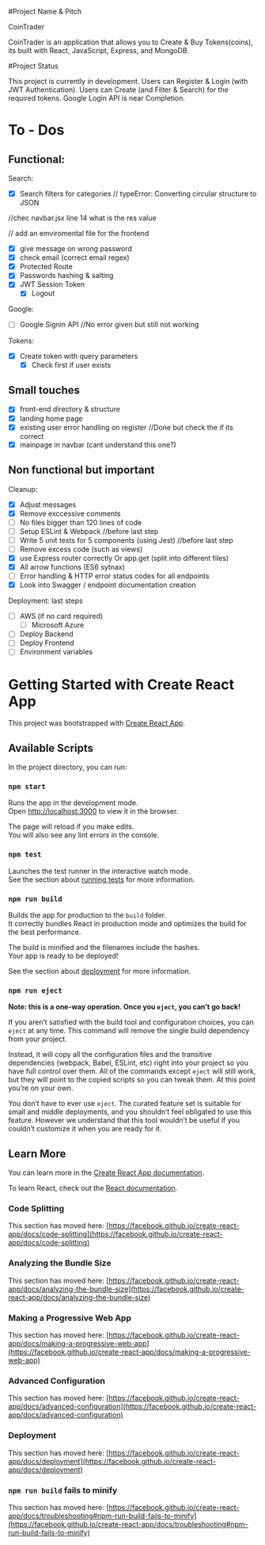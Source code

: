 #Project Name & Pitch

CoinTrader

CoinTrader is an application that allows you to Create & Buy Tokens(coins),
its built with React, JavaScript, Express, and MongoDB.

#Project Status

This project is currently in development. Users can Register & Login (with JWT Authentication).
Users can Create (and Filter & Search) for the required tokens.
Google Login API is near Completion.

# To - Dos

## Functional:

Search:

- [x] Search filters for categories // typeError: Converting circular structure to JSON

//chec navbar.jsx line 14 what is the res value

// add an emviromental file for the frontend

- [x] give message on wrong password
- [x] check email (correct email regex)
- [x] Protected Route
- [x] Passwords hashing & salting
- [x] JWT Session Token
  - [x] Logout

Google:

- [ ] Google Signin API //No error given but still not working

Tokens:

- [x] Create token with query parameters
  - [x] Check first if user exists

## Small touches

- [x] front-end directory & structure
- [x] landing home page
- [x] existing user error handling on register //Done but check the if its correct
- [x] mainpage in navbar (cant understand this one?)

## Non functional but important

Cleanup:

- [x] Adjust messages
- [x] Remove exccessive comments
- [ ] No files bigger than 120 lines of code
- [ ] Setup ESLint & Webpack //before last step
- [ ] Write 5 unit tests for 5 components (using Jest) //before last step
- [ ] Remove excess code (such as views)
- [x] use Express router correctly Or app.get (split into different files)
- [x] All arrow functions (ES6 sytnax)
- [ ] Error handling & HTTP error status codes for all endpoints
- [x] Look into Swagger / endpoint documentation creation

Deployment: last steps

- [ ] AWS (if no card required)
  - [ ] Microsoft Azure
- [ ] Deploy Backend
- [ ] Deploy Frontend
- [ ] Environment variables

# Getting Started with Create React App

This project was bootstrapped with [Create React App](https://github.com/facebook/create-react-app).

## Available Scripts

In the project directory, you can run:

### `npm start`

Runs the app in the development mode.\
Open [http://localhost:3000](http://localhost:3000) to view it in the browser.

The page will reload if you make edits.\
You will also see any lint errors in the console.

### `npm test`

Launches the test runner in the interactive watch mode.\
See the section about [running tests](https://facebook.github.io/create-react-app/docs/running-tests) for more information.

### `npm run build`

Builds the app for production to the `build` folder.\
It correctly bundles React in production mode and optimizes the build for the best performance.

The build is minified and the filenames include the hashes.\
Your app is ready to be deployed!

See the section about [deployment](https://facebook.github.io/create-react-app/docs/deployment) for more information.

### `npm run eject`

**Note: this is a one-way operation. Once you `eject`, you can’t go back!**

If you aren’t satisfied with the build tool and configuration choices, you can `eject` at any time. This command will remove the single build dependency from your project.

Instead, it will copy all the configuration files and the transitive dependencies (webpack, Babel, ESLint, etc) right into your project so you have full control over them. All of the commands except `eject` will still work, but they will point to the copied scripts so you can tweak them. At this point you’re on your own.

You don’t have to ever use `eject`. The curated feature set is suitable for small and middle deployments, and you shouldn’t feel obligated to use this feature. However we understand that this tool wouldn’t be useful if you couldn’t customize it when you are ready for it.

## Learn More

You can learn more in the [Create React App documentation](https://facebook.github.io/create-react-app/docs/getting-started).

To learn React, check out the [React documentation](https://reactjs.org/).

### Code Splitting

This section has moved here: [https://facebook.github.io/create-react-app/docs/code-splitting](https://facebook.github.io/create-react-app/docs/code-splitting)

### Analyzing the Bundle Size

This section has moved here: [https://facebook.github.io/create-react-app/docs/analyzing-the-bundle-size](https://facebook.github.io/create-react-app/docs/analyzing-the-bundle-size)

### Making a Progressive Web App

This section has moved here: [https://facebook.github.io/create-react-app/docs/making-a-progressive-web-app](https://facebook.github.io/create-react-app/docs/making-a-progressive-web-app)

### Advanced Configuration

This section has moved here: [https://facebook.github.io/create-react-app/docs/advanced-configuration](https://facebook.github.io/create-react-app/docs/advanced-configuration)

### Deployment

This section has moved here: [https://facebook.github.io/create-react-app/docs/deployment](https://facebook.github.io/create-react-app/docs/deployment)

### `npm run build` fails to minify

This section has moved here: [https://facebook.github.io/create-react-app/docs/troubleshooting#npm-run-build-fails-to-minify](https://facebook.github.io/create-react-app/docs/troubleshooting#npm-run-build-fails-to-minify)
